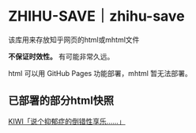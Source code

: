 # ZHIHU-SAVE｜zhihu-save
该库用来存放知乎网页的html或mhtml文件

**不保证时效性。** 有可能非常久远。

html 可以用 GitHub Pages 功能部署，mhtml 暂无法部署。

## 已部署的部分html快照

[KIWI「说个抑郁症的倒错性享乐……」](https://cynthian-pshds.github.io/zhihu-save/KIWI%20-%202025%20-%20「说个抑郁症的倒错性享乐」.html)

